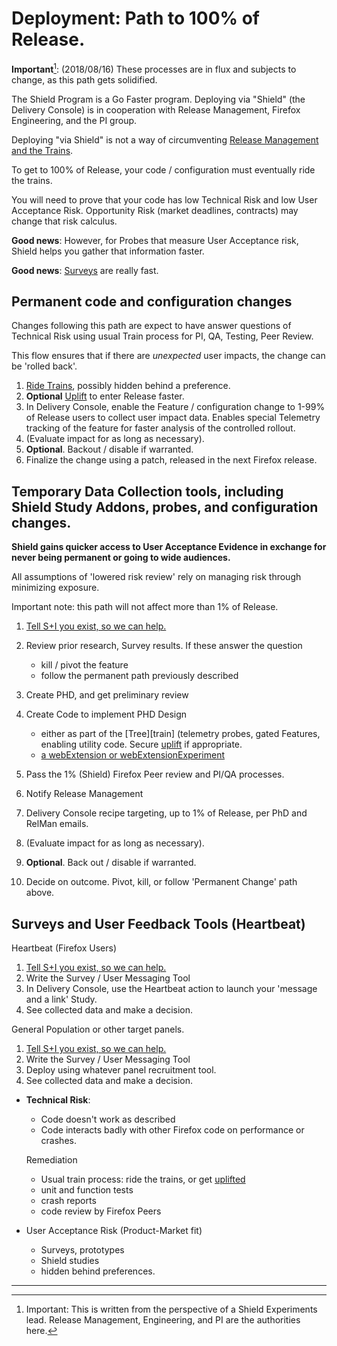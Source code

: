 # Deployment: Path to 100% of Release.

**Important**[^flux]:  (2018/08/16) These processes are in flux and subjects to change, as this path gets solidified.

The Shield Program is a Go Faster program.  Deploying via "Shield" (the Delivery Console) is in cooperation with Release Management, Firefox Engineering, and the PI group.

Deploying "via Shield" is not a way of circumventing [Release Management and the Trains][trains].  

To get to 100% of Release, your code / configuration must eventually ride the trains.  

You will need to prove that your code has low Technical Risk and low User Acceptance Risk.  Opportunity Risk (market deadlines, contracts) may change that risk calculus.

**Good news**: However, for Probes that measure User Acceptance risk, Shield helps you gather that information faster.

**Good news**:  [Surveys][surveys] are really fast.

## Permanent code and configuration changes

Changes following this path are expect to have answer questions of Technical Risk using usual Train process for PI, QA, Testing, Peer Review.  

This flow ensures that if there are *unexpected* user impacts, the change can be 'rolled back'.  

1.  [Ride Trains][trains], possibly hidden behind a preference.
2.  **Optional** [Uplift][uplift] to enter Release faster.
3.  In Delivery Console, enable the Feature / configuration change to 1-99% of Release users to collect user impact data.  Enables special Telemetry tracking of the feature for faster analysis of the controlled rollout.
4.  (Evaluate impact for as long as necessary). 
5.  **Optional**.  Backout / disable if warranted.
6.  Finalize the change using a patch, released in the next Firefox release.  


## Temporary Data Collection tools, including Shield Study Addons, probes, and configuration changes.

**Shield gains quicker access to User Acceptance Evidence in exchange for never being permanent or going to wide audiences.**

All assumptions of 'lowered risk review' rely on managing risk through minimizing exposure.  

Important note: this path will not affect more than 1% of Release.

1.  [Tell S+I you exist, so we can help.][contact]
2.  Review prior research, Survey results.  If these answer the question

    - kill / pivot the feature 
    - follow the permanent path previously described

3.  Create PHD, and get preliminary review
4.  Create Code to implement PHD Design

    - either as part of the [Tree][train] (telemetry probes, gated Features, enabling utility code.  Secure [uplift][uplift] if appropriate.
    - [a webExtension or webExtensionExperiment][engineering]

5.  Pass the 1% (Shield) Firefox Peer review and PI/QA processes.
6.  Notify Release Management
7.  Delivery Console recipe targeting, up to 1% of Release, per PhD and RelMan emails.
8.  (Evaluate impact for as long as necessary). 
9.  **Optional**.  Back out / disable if warranted.
10. Decide on outcome. Pivot, kill, or follow 'Permanent Change' path above.


## Surveys and User Feedback Tools (Heartbeat)

Heartbeat (Firefox Users)

1.  [Tell S+I you exist, so we can help.][contact]
2.  Write the Survey / User Messaging Tool
3.  In Delivery Console, use the Heartbeat action to launch your 'message and a link' Study.
4.  See collected data and make a decision.

General Population or other target panels.

1.  [Tell S+I you exist, so we can help.][contact]
2.  Write the Survey / User Messaging Tool
3.  Deploy using whatever panel recruitment tool.
4.  See collected data and make a decision.


- **Technical Risk**: 

  - Code doesn't work as described
  - Code interacts badly with other Firefox code on performance or crashes.
  
  Remediation
  - Usual train process: ride the trains, or get [uplifted][uplift]
  - unit and function tests
  - crash reports
  - code review by Firefox Peers


- User Acceptance Risk (Product-Market fit)

  - Surveys, prototypes
  - Shield studies
  - hidden behind preferences.



---
  
[^flux]:  Important: This is written from the perspective of a Shield Experiments lead. Release Management, Engineering, and PI are the authorities here.

[engineering]:  https://github.com/mozilla/shield-study-addon-utils/docs/
[contact]: shield_help.md
[surveys]: shield_surveys.md
[trains]: https://wiki.mozilla.org/Release_Management/Release_Process
[uplift]:  https://wiki.mozilla.org/Release_Management/Uplift_rules

